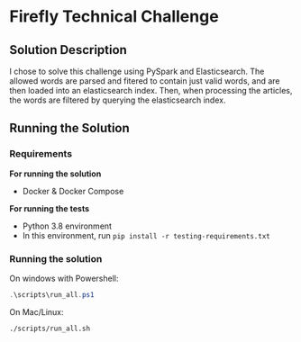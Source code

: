# Firefly Technical Challenge


## Solution Description

I chose to solve this challenge using PySpark and Elasticsearch. The allowed words are parsed and fitered to contain just valid words, and are then loaded into an elasticsearch index. Then, when processing the articles, the words are filtered by querying the elasticsearch index.


## Running the Solution

### Requirements

**For running the solution**
- Docker & Docker Compose

**For running the tests**
- Python 3.8 environment
- In this environment, run `pip install -r testing-requirements.txt`


### Running the solution

On windows with Powershell:
```powershell
.\scripts\run_all.ps1
```

On Mac/Linux:
```bash
./scripts/run_all.sh
```
